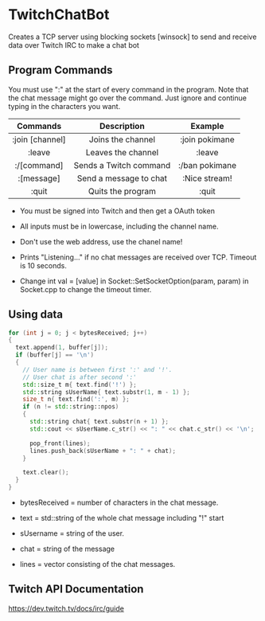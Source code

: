 # TwitchChatBot
Creates a TCP server using blocking sockets [winsock] to send and receive data over Twitch IRC to make a chat bot

## Program Commands
You must use ":" at the start of every command in the program. Note that the chat message might go over the command. Just ignore and continue typing in the characters you want.

|Commands       |Description            |Example        |
|    :----:     |       :----:          |    :----:     |
|:join [channel]|Joins the channel      |:join pokimane |
|:leave         |Leaves the channel     |:leave         |
|:/[command]    |Sends a Twitch command |:/ban pokimane |
|:[message]     |Send a message to chat |:Nice stream!  |
|:quit          |Quits the program      |:quit          |

- You must be signed into Twitch and then get a OAuth token

- All inputs must be in lowercase, including the channel name. 

- Don't use the web address, use the chanel name!

- Prints "Listening..." if no chat messages are received over TCP. Timeout is 10 seconds.

- Change int val = [value] in Socket::SetSocketOption(param, param) in Socket.cpp to change the timeout timer.

## Using data
```C++
for (int j = 0; j < bytesReceived; j++)
{
  text.append(1, buffer[j]);
  if (buffer[j] == '\n')
  {
    // User name is between first ':' and '!'. 
    // User chat is after second ':'
    std::size_t m{ text.find('!') };
    std::string sUserName{ text.substr(1, m - 1) };
    size_t n{ text.find(':', m) };
    if (n != std::string::npos)
    {
      std::string chat{ text.substr(n + 1) };
      std::cout << sUserName.c_str() << ": " << chat.c_str() << '\n';

      pop_front(lines);
      lines.push_back(sUserName + ": " + chat);
    }

    text.clear();
  }
}
```
* bytesReceived = number of characters in the chat message.

* text = std::string of the whole chat message including "!" start

* sUsername = string of the user.

* chat = string of the message

* lines = vector consisting of the chat messages.

## Twitch API Documentation
https://dev.twitch.tv/docs/irc/guide
